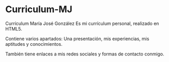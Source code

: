 # Curriculum-MJ
Currículum María José González
Es mi currículum personal, realizado en HTML5.

Contiene varios apartados: Una presentación, mis experiencias, mis aptitudes y conocimientos.

También tiene enlaces a mis redes sociales y formas de contacto conmigo.
